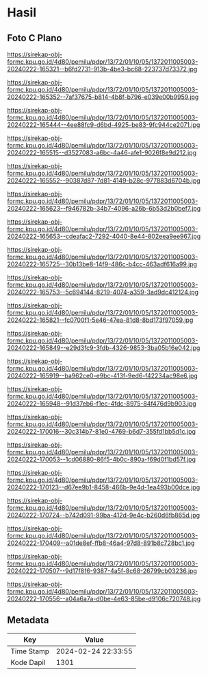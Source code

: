 # Hasil

## Foto C Plano

https://sirekap-obj-formc.kpu.go.id/4d80/pemilu/pdpr/13/72/01/10/05/1372011005003-20240222-165321--b6fd2731-913b-4be3-bc68-223737d73372.jpg

https://sirekap-obj-formc.kpu.go.id/4d80/pemilu/pdpr/13/72/01/10/05/1372011005003-20240222-165352--7af37675-b814-4b8f-b796-e039e00b9959.jpg

https://sirekap-obj-formc.kpu.go.id/4d80/pemilu/pdpr/13/72/01/10/05/1372011005003-20240222-165444--4ee88fc9-d6bd-4925-be83-9fc944ce2071.jpg

https://sirekap-obj-formc.kpu.go.id/4d80/pemilu/pdpr/13/72/01/10/05/1372011005003-20240222-165515--d3527083-a6bc-4a46-afe1-9026f8e9d212.jpg

https://sirekap-obj-formc.kpu.go.id/4d80/pemilu/pdpr/13/72/01/10/05/1372011005003-20240222-165552--90387d87-7d81-4149-b28c-977883d6704b.jpg

https://sirekap-obj-formc.kpu.go.id/4d80/pemilu/pdpr/13/72/01/10/05/1372011005003-20240222-165623--f946782b-34b7-4096-a26b-6b53d2b0bef7.jpg

https://sirekap-obj-formc.kpu.go.id/4d80/pemilu/pdpr/13/72/01/10/05/1372011005003-20240222-165653--cdeafac2-7292-4040-8e44-802eea9ee967.jpg

https://sirekap-obj-formc.kpu.go.id/4d80/pemilu/pdpr/13/72/01/10/05/1372011005003-20240222-165725--30b13be8-14f9-486c-b4cc-463adf616a99.jpg

https://sirekap-obj-formc.kpu.go.id/4d80/pemilu/pdpr/13/72/01/10/05/1372011005003-20240222-165753--5c694144-8219-4074-a359-3ad9dc412124.jpg

https://sirekap-obj-formc.kpu.go.id/4d80/pemilu/pdpr/13/72/01/10/05/1372011005003-20240222-165821--fc0700f1-5e46-47ea-81d8-8bd173f97059.jpg

https://sirekap-obj-formc.kpu.go.id/4d80/pemilu/pdpr/13/72/01/10/05/1372011005003-20240222-165849--e29d3fc9-3fdb-4326-9853-3ba05b16e042.jpg

https://sirekap-obj-formc.kpu.go.id/4d80/pemilu/pdpr/13/72/01/10/05/1372011005003-20240222-165919--ba962ce0-e9bc-413f-9ed6-f42234ac98e6.jpg

https://sirekap-obj-formc.kpu.go.id/4d80/pemilu/pdpr/13/72/01/10/05/1372011005003-20240222-165948--91d37eb6-f1ec-4fdc-8975-84f476d9b903.jpg

https://sirekap-obj-formc.kpu.go.id/4d80/pemilu/pdpr/13/72/01/10/05/1372011005003-20240222-170016--30c314b7-81e0-4769-b6d7-355fd1bb5d1c.jpg

https://sirekap-obj-formc.kpu.go.id/4d80/pemilu/pdpr/13/72/01/10/05/1372011005003-20240222-170053--1cd06880-86f5-4b0c-890a-f69d0f1bd57f.jpg

https://sirekap-obj-formc.kpu.go.id/4d80/pemilu/pdpr/13/72/01/10/05/1372011005003-20240222-170123--d67ee9b1-8458-466b-9e4d-1ea493b00dce.jpg

https://sirekap-obj-formc.kpu.go.id/4d80/pemilu/pdpr/13/72/01/10/05/1372011005003-20240222-170724--b742d091-99ba-412d-9e4c-b260d6fb865d.jpg

https://sirekap-obj-formc.kpu.go.id/4d80/pemilu/pdpr/13/72/01/10/05/1372011005003-20240222-170409--a01de8ef-ffb8-46a4-97d8-891b8c728bc1.jpg

https://sirekap-obj-formc.kpu.go.id/4d80/pemilu/pdpr/13/72/01/10/05/1372011005003-20240222-170507--9d17f8f6-9387-4a5f-8c68-26799cb03236.jpg

https://sirekap-obj-formc.kpu.go.id/4d80/pemilu/pdpr/13/72/01/10/05/1372011005003-20240222-170556--a04a6a7a-d0be-4e63-85be-d9106c720748.jpg


## Metadata

| Key        | Value               |
| ---------- | ------------------- |
| Time Stamp | 2024-02-24 22:33:55 |
| Kode Dapil | 1301                |



